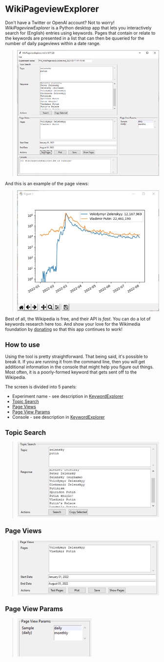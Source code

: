 # WikiPageviewExplorer

Don't have a Twitter or OpenAI account? Not to worry! _WikiPageviewExplorer_ is a Python desktop app that lets you interactively search for (English) entries using keywords. Pages that contain or relate to the keywords are presented in a list that can then be quueried for the number of daily pageviews within a date range.

>![WikiPageviewExplorer](../images/WikiPageviewExplorer.png)

And this is an example of the page views:

>![simpsons](../images/wiki_putin_zelensky_plot.png)

Best of all, the Wikipedia is free, and their API is _fast_. You can do a lot of keywords research here too. And show your love for the Wikimedia foundation by [donating](https://donate.wikimedia.org/wiki/Ways_to_Give) so that this app continues to work!

## How to use

Using the tool is pretty straightforward. That being said, it's possible to break it. If you are running it from the command line, then you will get additional information in the console that might help you figure out things. Most often, it is a poorly-formed keyword that gets sent off to the Wikipedia.

The screen is divided into 5 panels:
- Experiment name - see description in [KeywordExplorer](../markup/KeywordExplorer.md)
- [Topic Search](#topic-search-panel)
- [Page Views](#page-views-panel)
- [Page View Params](#page-view-params-panel)
- Console - see description in [KeywordExplorer](../markup/KeywordExplorer.md)

## Topic Search <span id="topic-search-panel"/>
>![WikiTopicSearch](../images/wiki_topic_panel.png)

## Page Views <span id="page-views-panel"/>
>![WikiPageViews](../images/wiki_page_views_panel.png)

## Page View Params <span id="page-view-params-panel"/>
>![WikiPageViewParams](../images/wiki_page_view_params_panel.png)